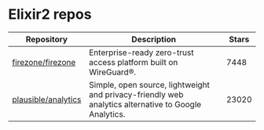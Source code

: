 # Elixir2 repos

| Repository                                                    | Description                                                                                          | Stars |
| ------------------------------------------------------------- | ---------------------------------------------------------------------------------------------------- | ----- |
| [firezone/firezone](https://github.com/firezone/firezone)     | Enterprise-ready zero-trust access platform built on WireGuard®.                                     | 7448  |
| [plausible/analytics](https://github.com/plausible/analytics) | Simple, open source, lightweight and privacy-friendly web analytics alternative to Google Analytics. | 23020 |

